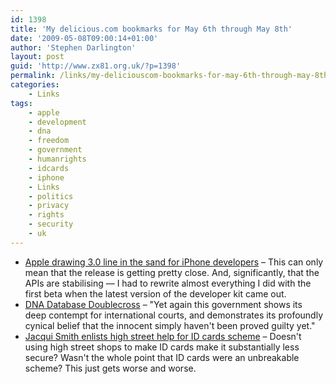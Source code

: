 ```yaml
---
id: 1398
title: 'My delicious.com bookmarks for May 6th through May 8th'
date: '2009-05-08T09:00:14+01:00'
author: 'Stephen Darlington'
layout: post
guid: 'http://www.zx81.org.uk/?p=1398'
permalink: /links/my-deliciouscom-bookmarks-for-may-6th-through-may-8th.html
categories:
    - Links
tags:
    - apple
    - development
    - dna
    - freedom
    - government
    - humanrights
    - idcards
    - iphone
    - Links
    - politics
    - privacy
    - rights
    - security
    - uk
---
```


- [Apple drawing 3.0 line in the sand for iPhone developers](http://arstechnica.com/apple/news/2009/05/apple-drawing-30-line-in-the-sand-for-iphone-developers.ars) – This can only mean that the release is getting pretty close. And, significantly, that the APIs are stabilising — I had to rewrite almost everything I did with the first beta when the latest version of the developer kit came out.
- [DNA Database Doublecross](http://opendotdotdot.blogspot.com/2009/05/dna-database-doublecross.html) – "Yet again this government shows its deep contempt for international courts, and demonstrates its profoundly cynical belief that the innocent simply haven't been proved guilty yet."
- [Jacqui Smith enlists high street help for ID cards scheme](http://www.guardian.co.uk/politics/2009/may/06/jacqui-smith-identity-cards) – Doesn't using high street shops to make ID cards make it substantially less secure? Wasn't the whole point that ID cards were an unbreakable scheme? This just gets worse and worse.